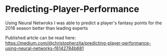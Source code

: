# Predicting-Player-Performance
Using Neural Netwroks I was able to predict a player's fantasy points for the 2018 season better than leading experts

Published artcle can be read here: https://medium.com/@christopherzita/predicting-player-performance-using-neural-networks-f6142784b681
